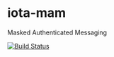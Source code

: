 # iota-mam
Masked Authenticated Messaging

[![Build Status](https://travis-ci.org/alexpods/iota-mam.svg?branch=master)](https://travis-ci.org/alexpods/iota-mam)
